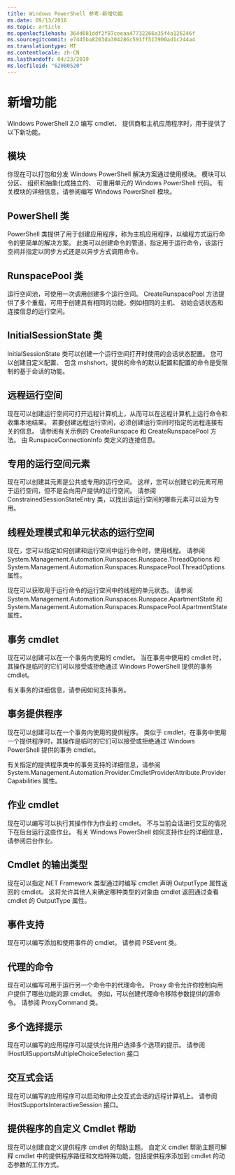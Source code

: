 ```yaml
---
title: Windows PowerShell 参考-新增功能
ms.date: 09/13/2016
ms.topic: article
ms.openlocfilehash: 364d081ddf2f87ceeaa47732266a35f4a126246f
ms.sourcegitcommit: e7445ba8203da304286c591ff513900ad1c244a4
ms.translationtype: MT
ms.contentlocale: zh-CN
ms.lasthandoff: 04/23/2019
ms.locfileid: "62080520"
---
```

# <a name="whats-new"></a>新增功能

Windows PowerShell 2.0 编写 cmdlet、 提供商和主机应用程序时，用于提供了以下新功能。

## <a name="modules"></a>模块

你现在可以打包和分发 Windows PowerShell 解决方案通过使用模块。 模块可以分区、 组织和抽象化成独立的、 可重用单元的 Windows PowerShell 代码。 有关模块的详细信息，请参阅编写 Windows PowerShell 模块。

## <a name="the-powershell-class"></a>PowerShell 类

PowerShell 类提供了用于创建应用程序，称为主机应用程序，以编程方式运行命令的更简单的解决方案。 此类可以创建命令的管道，指定用于运行命令，该运行空间并指定以同步方式还是以异步方式调用命令。

## <a name="the-runspacepool-class"></a>RunspacePool 类

运行空间池，可使用一次调用创建多个运行空间。 CreateRunspacePool 方法提供了多个重载，可用于创建具有相同的功能，例如相同的主机、 初始会话状态和连接信息的运行空间。

## <a name="the-initialsessionstate-class"></a>InitialSessionState 类

InitialSessionState 类可以创建一个运行空间打开时使用的会话状态配置。 您可以创建自定义配置、 包含 mshshort，提供的命令的默认配置和配置的命令是受限制的基于会话的功能。

## <a name="remote-runspaces"></a>远程运行空间

现在可以创建运行空间可打开远程计算机上，从而可以在远程计算机上运行命令和收集本地结果。 若要创建远程运行空间，必须创建运行空间时指定的远程连接有关的信息。 请参阅有关示例的 CreateRunspace 和 CreateRunspacePool 方法。 由 RunspaceConnectionInfo 类定义的连接信息。

## <a name="private-runspace-elements"></a>专用的运行空间元素

现在可以创建其元素是公共或专用的运行空间。 这样，您可以创建它的元素可用于运行空间，但不是会向用户提供的运行空间。 请参阅 ConstrainedSessionStateEntry 类，以找出该运行空间的哪些元素可以设为专用。

## <a name="runspace-threading-modes-and-apartment-state"></a>线程处理模式和单元状态的运行空间

现在，您可以指定如何创建和运行空间中运行命令时，使用线程。 请参阅 System.Management.Automation.Runspaces.Runspace.ThreadOptions 和 System.Management.Automation.Runspaces.RunspacePool.ThreadOptions 属性。

现在可以获取用于运行命令的运行空间中的线程的单元状态。 请参阅 System.Management.Automation.Runspaces.Runspace.ApartmentState 和 System.Management.Automation.Runspaces.RunspacePool.ApartmentState 属性。

## <a name="transaction-cmdlets"></a>事务 cmdlet

现在可以创建可以在一个事务内使用的 cmdlet。 当在事务中使用的 cmdlet 时，其操作是临时的它们可以接受或拒绝通过 Windows PowerShell 提供的事务 cmdlet。

有关事务的详细信息，请参阅如何支持事务。

## <a name="transaction-provider"></a>事务提供程序

现在可以创建可以在一个事务内使用的提供程序。 类似于 cmdlet，在事务中使用一个提供程序时，其操作是临时的它们可以接受或拒绝通过 Windows PowerShell 提供的事务 cmdlet。

有关指定的提供程序类中的事务支持的详细信息，请参阅 System.Management.Automation.Provider.CmdletProviderAttribute.ProviderCapabilities 属性。

## <a name="job-cmdlets"></a>作业 cmdlet

现在可以编写可以执行其操作作为作业的 cmdlet。 不与当前会话进行交互的情况下在后台运行这些作业。 有关 Windows PowerShell 如何支持作业的详细信息，请参阅后台作业。

## <a name="cmdlet-output-types"></a>Cmdlet 的输出类型

现在可以指定.NET Framework 类型通过时编写 cmdlet 声明 OutputType 属性返回的 cmdlet。 这将允许其他人来确定哪种类型的对象由 cmdlet 返回通过查看 cmdlet 的 OutputType 属性。

## <a name="event-support"></a>事件支持

现在可以编写添加和使用事件的 cmdlet。 请参阅 PSEvent 类。

## <a name="proxy-commands"></a>代理的命令

现在可以编写可用于运行另一个命令中的代理命令。 Proxy 命令允许你控制向用户提供了哪些功能的源 cmdlet。 例如，可以创建代理命令移除参数提供的源命令。 请参阅 ProxyCommand 类。

## <a name="multiple-choice-prompts"></a>多个选择提示

现在可以编写的应用程序可以提供允许用户选择多个选项的提示。 请参阅 IHostUISupportsMultipleChoiceSelection 接口

## <a name="interactive-sessions"></a>交互式会话

现在可以编写的应用程序可以启动和停止交互式会话的远程计算机上。
请参阅 IHostSupportsInteractiveSession 接口。

## <a name="custom-cmdlet-help-for-providers"></a>提供程序的自定义 Cmdlet 帮助

现在可以创建自定义提供程序 cmdlet 的帮助主题。 自定义 cmdlet 帮助主题可解释 cmdlet 中的提供程序路径和文档特殊功能，包括提供程序添加到 cmdlet 的动态参数的工作方式。
